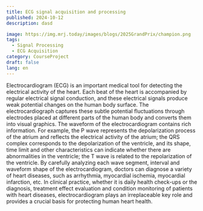 ```yaml
---
title: ECG signal acquisition and processing
published: 2024-10-12
description: dasd

image: https://img.mrj.today/images/blogs/2025GrandPrix/champion.png
tags:
  - Signal Processing
  - ECG Acquisition
category: CourseProject
draft: false
lang: en
---
```


Electrocardiogram (ECG) is an important medical tool for detecting the electrical activity of the heart. Each beat of the heart is accompanied by regular electrical signal conduction, and these electrical signals produce weak potential changes on the human body surface. The electrocardiograph captures these subtle potential fluctuations through electrodes placed at different parts of the human body and converts them into visual graphics.
The waveform of the electrocardiogram contains rich information. For example, the P wave represents the depolarization process of the atrium and reflects the electrical activity of the atrium; the QRS complex corresponds to the depolarization of the ventricle, and its shape, time limit and other characteristics can indicate whether there are abnormalities in the ventricle; the T wave is related to the repolarization of the ventricle. By carefully analyzing each wave segment, interval and waveform shape of the electrocardiogram, doctors can diagnose a variety of heart diseases, such as arrhythmia, myocardial ischemia, myocardial infarction, etc. In clinical practice, whether it is daily health check-ups or the diagnosis, treatment effect evaluation and condition monitoring of patients with heart diseases, electrocardiogram plays an irreplaceable key role and provides a crucial basis for protecting human heart health.